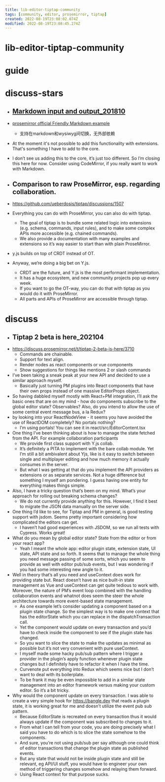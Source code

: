 ```yaml
---
title: lib-editor-tiptap-community
tags: [community, editor, prosemirror, tiptap]
created: 2022-08-19T23:08:02.074Z
modified: 2022-08-19T23:08:45.274Z
---
```


# lib-editor-tiptap-community

# guide

# discuss-stars
- ## [Markdown input and output_201810](https://github.com/ueberdosis/tiptap/issues/66)
- [prosemirror official Friendly Markdown example](https://prosemirror.net/examples/markdown/)
  - 支持在markdown和wysiwyg间切换，无外部依赖
- At the moment it's not possible to add this functionality with extensions. That's something I have to add to the core.
- I don’t see us adding this to the core, it’s just too different. So I’m closing this here for now. Consider using CodeMirror, if you really want to work with Markdown.

- ## Comparison to raw ProseMirror, esp. regarding collaboration. 
- https://github.com/ueberdosis/tiptap/discussions/1507
- Everything you can do with ProseMirror, you can also do with tiptap. 
  - The goal of tiptap is to bundle some related logic into extensions (e.g. schema, commands, input rules), and to make some complex APIs more accessible (e.g. chained commands). 
  - We also provide a documentation with many examples and extensions so it’s way easier to start than with plain ProseMirror.
- y.js builds on top of CRDT instead of OT. 
- Anyway, we’re doing a big bet on Y.js. 
  - CRDT are the future, and Y.js is the most performant implementation. 
  - It has a huge ecosystem, and new community projects pop up every week. 
  - If you want to go the OT-way, you can do that with tiptap as you would do it with ProseMirror. 
  - All parts and APIs of ProseMirror are accessible through tiptap.
# discuss
- ## Tiptap 2 beta is here_202104
- https://discuss.prosemirror.net/t/tiptap-2-beta-is-here/3710
  - Commands are chainable. 
  - Support for text align. 
  - Render nodes as react components or vue components
  - Show suggestions for things like mentions 2 or slash commands 
- I’ve been taking a sneak peak at your new API and decided to use a similar approach myself. 
  - Basically just turning PM plugins into React components that have their own props instead of one massive EditorProps object.
- So having dabbled myself mostly with React+PM integration, I’ll ask the basic ones that are on my mind - how do components subscribe to the global editor state? Observables? Also, do you intend to allow the use of some central event message bus, a la Redux?
- by looking into your ReactNodeView - it seems you have avoided the use of ReactDOM completely? No portals nothing?
  - I’m using portals! You can see it in react/src/EditorContent.tsx 
- One thing I’ve been thinking about is how to manage the state fetched from the API. For example collaboration participants
  - We provide first class support with Y.js collab.
  - It’s definitely a PITA to implement with the bare collab module. Yet I’m still a bit ambivalent about Yjs, like is it easy to switch between single and multiplayer editing and how much memory it actually consumes in the server.
  - But what I was getting at that do you implement the API providers as extensions or as separate services. Not a huge difference but something I myself am pondering. I guess having one entity for everything makes things simple.
- Also, I have a tricky question that’s been on my mind. What’s your approach for rolling out breaking schema changes?
  - We do not currently provide anything for this. However, I find it best to migrate the JSON data manually on the server side.
- One thing I’d like to see, for Tiptap and PM in general, is good testing support with jsdom. Seems pretty important considering how complicated the editors can get.
  - I haven’t had good experiences with JSDOM, so we run all tests with Cypress. Works great! 
- What do you mean by global editor state? State from the editor or from your react app?
  - Yeah I meant the whole app: editor plugin state, extension state, UI state, API state and so forth. It seems that to manage the whole thing you need message passing of some sorts, which you seem to provide as well with editor pub/sub events, but I was wondering if you had some interesting new angle to it.
- Well in theory that’s all you need and useContext does work for providing state but. React doesn’t have as nice built-in state management as Vue and useContext can get quite tedious to work with. Moreover, the nature of PM’s event loop combined with the handling collaboration events and whatnot does seem the steer the whole architecture towards more event-based state management.
  - As one example let’s consider updating a component based on a plugin state change. So the simplest way is to make one context that has the editorState which you can replace in the dispatchTransaction call. 
  - Yet the component would update on every transaction and you’d have to check inside the component to see if the plugin state has changed. 
  - So you want to slice the state to make the updates as minimal as possible but it’s not very convenient with pure useContext. 
  - I myself made some hacky pub/sub pattern where I trigger a provider in the plugin’s apply function whenever plugin state changes but I definitely have to refactor it when I have the time. 
  - Curvenote put everything into Redux which seems nice but I don’t want to deal with its boilerplate.
  - To be frank it may be even impossible to add in a similar state management into an editor framework versus making your custom editor. So it’s a bit tricky.
- Why would the component update on every transaction. I was able to create a very simple hook for https://bangle.dev that reads a plugin state, it is working great for me and doesn’t utilize the event pub sub pattern.
  - Because EditorState is recreated on every transaction thus it would always update if the component was subscribed to changes to it. 
  - From what I can tell from your code, you are doing precisely what I said you have to do which is to slice the state somehow to the components. 
  - And sure, you’re not using pub/sub per say although one could think of editor transactions that change the plugin state as published events. 
  - But any state that would not be inside plugin state and still be relevant, eg API/UI stuff, you would have to engineer your own method of triggering changes somehow and relaying them forward.
  - Using React context for that purpose sucks.
